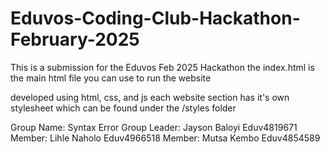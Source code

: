 # Eduvos-Coding-Club-Hackathon-February-2025
This is a submission for the Eduvos Feb 2025 Hackathon
the index.html is the main html file you can use to run the website

developed using html, css, and js
each website section has it's own stylesheet which can be found under the /styles folder

Group Name: Syntax Error
Group Leader: Jayson Baloyi Eduv4819671
Member: Lihle Naholo Eduv4966518
Member: Mutsa Kembo Eduv4854589

